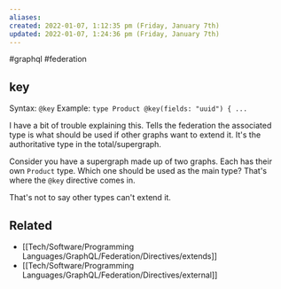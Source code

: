 ```yaml
---
aliases: 
created: 2022-01-07, 1:12:35 pm (Friday, January 7th)
updated: 2022-01-07, 1:24:36 pm (Friday, January 7th)
---
```

#graphql #federation

## key
Syntax: `@key`
Example: `type Product @key(fields: "uuid") { ...`

I have a bit of trouble explaining this.
Tells the federation the associated type is what should be used if other graphs want to extend it.
It's the authoritative type in the total/supergraph.

Consider you have a supergraph made up of two graphs.
Each has their own `Product` type.
Which one should be used as the main type?
That's where the `@key` directive comes in.

That's not to say other types can't extend it.

## Related
- [[Tech/Software/Programming Languages/GraphQL/Federation/Directives/extends]]
- [[Tech/Software/Programming Languages/GraphQL/Federation/Directives/external]]
